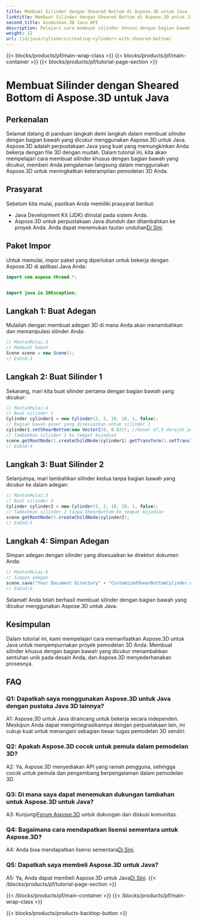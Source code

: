 ```yaml
---
title: Membuat Silinder dengan Sheared Bottom di Aspose.3D untuk Java
linktitle: Membuat Silinder dengan Sheared Bottom di Aspose.3D untuk Java
second_title: Asumsikan.3D Java API
description: Pelajari cara membuat silinder khusus dengan bagian bawah yang dicukur menggunakan Aspose.3D untuk Java. Tingkatkan keterampilan pemodelan 3D Anda dengan panduan langkah demi langkah ini.
weight: 12
url: /id/java/cylinders/creating-cylinders-with-sheared-bottom/
---
```


{{< blocks/products/pf/main-wrap-class >}}
{{< blocks/products/pf/main-container >}}
{{< blocks/products/pf/tutorial-page-section >}}

# Membuat Silinder dengan Sheared Bottom di Aspose.3D untuk Java

## Perkenalan

Selamat datang di panduan langkah demi langkah dalam membuat silinder dengan bagian bawah yang dicukur menggunakan Aspose.3D untuk Java. Aspose.3D adalah perpustakaan Java yang kuat yang memungkinkan Anda bekerja dengan file 3D dengan mudah. Dalam tutorial ini, kita akan mempelajari cara membuat silinder khusus dengan bagian bawah yang dicukur, memberi Anda pengalaman langsung dalam menggunakan Aspose.3D untuk meningkatkan keterampilan pemodelan 3D Anda.

## Prasyarat

Sebelum kita mulai, pastikan Anda memiliki prasyarat berikut:
- Java Development Kit (JDK) diinstal pada sistem Anda.
-  Aspose.3D untuk perpustakaan Java diunduh dan ditambahkan ke proyek Anda. Anda dapat menemukan tautan unduhan[Di Sini](https://releases.aspose.com/3d/java/).

## Paket Impor

Untuk memulai, impor paket yang diperlukan untuk bekerja dengan Aspose.3D di aplikasi Java Anda:
```java
import com.aspose.threed.*;


import java.io.IOException;
```

## Langkah 1: Buat Adegan

Mulailah dengan membuat adegan 3D di mana Anda akan menambahkan dan memanipulasi silinder Anda:
```java
// MantanMulai:3
// Membuat heboh
Scene scene = new Scene();
// ExEnd:3
```

## Langkah 2: Buat Silinder 1

Sekarang, mari kita buat silinder pertama dengan bagian bawah yang dicukur:
```java
// MantanMulai:4
// Buat silinder 1
Cylinder cylinder1 = new Cylinder(2, 2, 10, 20, 1, false);
// Bagian bawah geser yang disesuaikan untuk silinder 1
cylinder1.setShearBottom(new Vector2(0, 0.83)); //Geser 47,5 derajat pada bidang xy (sumbu z)
// Tambahkan silinder 1 ke tempat kejadian
scene.getRootNode().createChildNode(cylinder1).getTransform().setTranslation(10, 0, 0);
// ExEnd:4
```

## Langkah 3: Buat Silinder 2

Selanjutnya, mari tambahkan silinder kedua tanpa bagian bawah yang dicukur ke dalam adegan:
```java
// MantanMulai:5
// Buat silinder 2
Cylinder cylinder2 = new Cylinder(2, 2, 10, 20, 1, false);
// Tambahkan silinder 2 tanpa ShearBottom ke tempat kejadian
scene.getRootNode().createChildNode(cylinder2);
// ExEnd:5
```

## Langkah 4: Simpan Adegan

Simpan adegan dengan silinder yang disesuaikan ke direktori dokumen Anda:
```java
// MantanMulai:6
// Simpan adegan
scene.save("Your Document Directory" + "CustomizedShearBottomCylinder.obj", FileFormat.WAVEFRONTOBJ);
// ExEnd:6
```

Selamat! Anda telah berhasil membuat silinder dengan bagian bawah yang dicukur menggunakan Aspose.3D untuk Java.

## Kesimpulan

Dalam tutorial ini, kami mempelajari cara memanfaatkan Aspose.3D untuk Java untuk menyempurnakan proyek pemodelan 3D Anda. Membuat silinder khusus dengan bagian bawah yang dicukur menambahkan sentuhan unik pada desain Anda, dan Aspose.3D menyederhanakan prosesnya.

## FAQ

### Q1: Dapatkah saya menggunakan Aspose.3D untuk Java dengan pustaka Java 3D lainnya?

A1: Aspose.3D untuk Java dirancang untuk bekerja secara independen. Meskipun Anda dapat mengintegrasikannya dengan perpustakaan lain, ini cukup kuat untuk menangani sebagian besar tugas pemodelan 3D sendiri.

### Q2: Apakah Aspose.3D cocok untuk pemula dalam pemodelan 3D?

A2: Ya, Aspose.3D menyediakan API yang ramah pengguna, sehingga cocok untuk pemula dan pengembang berpengalaman dalam pemodelan 3D.

### Q3: Di mana saya dapat menemukan dukungan tambahan untuk Aspose.3D untuk Java?

 A3: Kunjungi[Forum Aspose.3D](https://forum.aspose.com/c/3d/18) untuk dukungan dan diskusi komunitas.

### Q4: Bagaimana cara mendapatkan lisensi sementara untuk Aspose.3D?

 A4: Anda bisa mendapatkan lisensi sementara[Di Sini](https://purchase.aspose.com/temporary-license/).

### Q5: Dapatkah saya membeli Aspose.3D untuk Java?

 A5: Ya, Anda dapat membeli Aspose.3D untuk Java[Di Sini](https://purchase.aspose.com/buy).
{{< /blocks/products/pf/tutorial-page-section >}}

{{< /blocks/products/pf/main-container >}}
{{< /blocks/products/pf/main-wrap-class >}}

{{< blocks/products/products-backtop-button >}}
